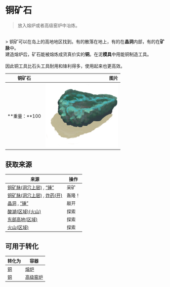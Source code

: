 # 铜矿石  
> 放入熔炉或者高级窑炉中冶炼。  
<br>  
> 铜矿可以在岛上的高地地区找到。有的散落在地上，有的在<b>晶洞</b>内部，有的在<b>矿脉</b>中。<br>建造熔炉后，矿石能被熔炼成货真价实的<b>铜</b>。在泥<b>模具</b>中用能铜制造工具。<br><br>因此铜工具比石头工具耐用和锋利得多，使用起来也更高效。  
  
  铜矿石  |   图片   
 ----  |  ----:   
 **重量：**100  |  <img decoding="async" src="Sprite/CopperOre.png" href="a.md" style="max-width:300px;max-height:300px;">   
  
## 获取来源  
来源  |  操作  
----  |  ----  
[铜矿脉(洞穴上层)](CopperVein.md) , [“锤”](tag_Hammer.md)  |  采矿  
[铜矿脉(洞穴上层)](CopperVein.md) , [炸药(开)](DynamiteOn.md)  |  轰隆！  
[晶洞](Geode.md) , [“锤”](tag_Hammer.md)  |  敲开  
[酸湖(区域)(火山)](AcidLake.md)  |  探索  
[东部高地(区域)](HighlandsEastern.md)  |  探索  
[火山(区域)](Volcano.md)  |  探索  
## 可用于转化  
转化为  |  容器  
----  |  ----  
[铜](Copper.md)  |  [熔炉](Forge.md)  
[铜](Copper.md)  |  [高级窑炉](KilnAdvanced.md)  
